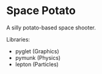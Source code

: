 # Space Potato

A silly potato-based space shooter.


Libraries:
* pyglet (Graphics)
* pymunk (Physics)
* lepton (Particles)

